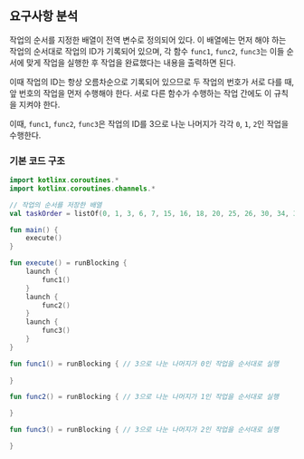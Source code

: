 ## 요구사항 분석
작업의 순서를 지정한 배열이 전역 변수로 정의되어 있다. 이 배열에는 먼저 해야 하는 작업의 순서대로 작업의 ID가 기록되어 있으며, 각 함수 ```func1```, ```func2```, ```func3```는 이들 순서에 맞게 작업을 실행한 후 작업을 완료했다는 내용을 출력하면 된다.

이때 작업의 ID는 항상 오름차순으로 기록되어 있으므로 두 작업의 번호가 서로 다를 때, 앞 번호의 작업을 먼저 수행해야 한다. 서로 다른 함수가 수행하는 작업 간에도 이 규칙을 지켜야 한다.

이때, ```func1```, ```func2```, ```func3```은 작업의 ID를 3으로 나눈 나머지가 각각 ```0```, ```1```, ```2```인 작업을 수행한다.

### 기본 코드 구조
```kotlin
import kotlinx.coroutines.*
import kotlinx.coroutines.channels.*

// 작업의 순서를 저장한 배열
val taskOrder = listOf(0, 1, 3, 6, 7, 15, 16, 18, 20, 25, 26, 30, 34, 36, 38, 41, 42, 49, 50)

fun main() {
    execute()
}

fun execute() = runBlocking {
    launch {
        func1()
    }
    launch {
        func2()
    }
    launch {
        func3()
    }
}

fun func1() = runBlocking { // 3으로 나눈 나머지가 0인 작업을 순서대로 실행
    
}

fun func2() = runBlocking { // 3으로 나눈 나머지가 1인 작업을 순서대로 실행

}

fun func3() = runBlocking { // 3으로 나눈 나머지가 2인 작업을 순서대로 실행

}
```

